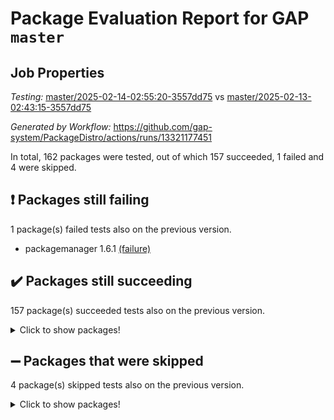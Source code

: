 # Package Evaluation Report for GAP `master`

## Job Properties

*Testing:* [master/2025-02-14-02:55:20-3557dd75](https://github.com/gap-system/PackageDistro/blob/data/reports/master/2025-02-14-02:55:20-3557dd75) vs [master/2025-02-13-02:43:15-3557dd75](https://github.com/gap-system/PackageDistro/blob/data/reports/master/2025-02-13-02:43:15-3557dd75)

*Generated by Workflow:* https://github.com/gap-system/PackageDistro/actions/runs/13321177451

In total, 162 packages were tested, out of which 157 succeeded, 1 failed and 4 were skipped.

## :exclamation: Packages still failing

1 package(s) failed tests also on the previous version.
- packagemanager 1.6.1 [(failure)](https://github.com/gap-system/PackageDistro/actions/runs/13321177451/job/37206667472)

## :heavy_check_mark: Packages still succeeding

157 package(s) succeeded tests also on the previous version.
<details><summary>Click to show packages!</summary>

- 4ti2interface 2024.11-01 [(success)](https://github.com/gap-system/PackageDistro/actions/runs/13321177451/job/37206635749)
- ace 5.6.2 [(success)](https://github.com/gap-system/PackageDistro/actions/runs/13321177451/job/37206639878)
- aclib 1.3.2 [(success)](https://github.com/gap-system/PackageDistro/actions/runs/13321177451/job/37206640604)
- agt 0.3.1 [(success)](https://github.com/gap-system/PackageDistro/actions/runs/13321177451/job/37206641223)
- alco 1.1.1 [(success)](https://github.com/gap-system/PackageDistro/actions/runs/13321177451/job/37206641585)
- alnuth 3.2.1 [(success)](https://github.com/gap-system/PackageDistro/actions/runs/13321177451/job/37206643005)
- anupq 3.3.1 [(success)](https://github.com/gap-system/PackageDistro/actions/runs/13321177451/job/37206644553)
- atlasrep 2.1.9 [(success)](https://github.com/gap-system/PackageDistro/actions/runs/13321177451/job/37206644848)
- autodoc 2023.06.19 [(success)](https://github.com/gap-system/PackageDistro/actions/runs/13321177451/job/37206645016)
- automata 1.16 [(success)](https://github.com/gap-system/PackageDistro/actions/runs/13321177451/job/37206645283)
- automgrp 1.3.3 [(success)](https://github.com/gap-system/PackageDistro/actions/runs/13321177451/job/37206645462)
- autpgrp 1.11 [(success)](https://github.com/gap-system/PackageDistro/actions/runs/13321177451/job/37206645700)
- cap 2025.01-01 [(success)](https://github.com/gap-system/PackageDistro/actions/runs/13321177451/job/37206645961)
- caratinterface 2.3.7 [(success)](https://github.com/gap-system/PackageDistro/actions/runs/13321177451/job/37206646200)
- cddinterface 2024.09.02 [(success)](https://github.com/gap-system/PackageDistro/actions/runs/13321177451/job/37206646432)
- circle 1.6.6 [(success)](https://github.com/gap-system/PackageDistro/actions/runs/13321177451/job/37206646705)
- classicpres 1.22 [(success)](https://github.com/gap-system/PackageDistro/actions/runs/13321177451/job/37206646981)
- cohomolo 1.6.11 [(success)](https://github.com/gap-system/PackageDistro/actions/runs/13321177451/job/37206647193)
- congruence 1.2.7 [(success)](https://github.com/gap-system/PackageDistro/actions/runs/13321177451/job/37206647481)
- corefreesub 0.6 [(success)](https://github.com/gap-system/PackageDistro/actions/runs/13321177451/job/37206647734)
- corelg 1.57 [(success)](https://github.com/gap-system/PackageDistro/actions/runs/13321177451/job/37206647987)
- crime 1.6 [(success)](https://github.com/gap-system/PackageDistro/actions/runs/13321177451/job/37206648214)
- crisp 1.4.6 [(success)](https://github.com/gap-system/PackageDistro/actions/runs/13321177451/job/37206648465)
- crypting 0.10.5 [(success)](https://github.com/gap-system/PackageDistro/actions/runs/13321177451/job/37206648714)
- cryst 4.1.27 [(success)](https://github.com/gap-system/PackageDistro/actions/runs/13321177451/job/37206648953)
- crystcat 1.1.10 [(success)](https://github.com/gap-system/PackageDistro/actions/runs/13321177451/job/37206649185)
- ctbllib 1.3.9 [(success)](https://github.com/gap-system/PackageDistro/actions/runs/13321177451/job/37206649399)
- cubefree 1.20 [(success)](https://github.com/gap-system/PackageDistro/actions/runs/13321177451/job/37206649620)
- curlinterface 2.4.0 [(success)](https://github.com/gap-system/PackageDistro/actions/runs/13321177451/job/37206649874)
- cvec 2.8.3 [(success)](https://github.com/gap-system/PackageDistro/actions/runs/13321177451/job/37206650086)
- datastructures 0.3.1 [(success)](https://github.com/gap-system/PackageDistro/actions/runs/13321177451/job/37206650313)
- deepthought 1.0.8 [(success)](https://github.com/gap-system/PackageDistro/actions/runs/13321177451/job/37206650525)
- design 1.8.2 [(success)](https://github.com/gap-system/PackageDistro/actions/runs/13321177451/job/37206650744)
- difsets 2.3.1 [(success)](https://github.com/gap-system/PackageDistro/actions/runs/13321177451/job/37206650932)
- digraphs 1.9.0 [(success)](https://github.com/gap-system/PackageDistro/actions/runs/13321177451/job/37206651133)
- edim 1.3.8 [(success)](https://github.com/gap-system/PackageDistro/actions/runs/13321177451/job/37206651373)
- example 4.4.0 [(success)](https://github.com/gap-system/PackageDistro/actions/runs/13321177451/job/37206651638)
- examplesforhomalg 2023.10-01 [(success)](https://github.com/gap-system/PackageDistro/actions/runs/13321177451/job/37206651898)
- factint 1.6.3 [(success)](https://github.com/gap-system/PackageDistro/actions/runs/13321177451/job/37206652208)
- ferret 1.0.14 [(success)](https://github.com/gap-system/PackageDistro/actions/runs/13321177451/job/37206652508)
- fga 1.5.0 [(success)](https://github.com/gap-system/PackageDistro/actions/runs/13321177451/job/37206652751)
- fining 1.5.6 [(success)](https://github.com/gap-system/PackageDistro/actions/runs/13321177451/job/37206653005)
- float 1.0.5 [(success)](https://github.com/gap-system/PackageDistro/actions/runs/13321177451/job/37206653274)
- format 1.4.4 [(success)](https://github.com/gap-system/PackageDistro/actions/runs/13321177451/job/37206653565)
- forms 1.2.12 [(success)](https://github.com/gap-system/PackageDistro/actions/runs/13321177451/job/37206653832)
- fplsa 1.2.6 [(success)](https://github.com/gap-system/PackageDistro/actions/runs/13321177451/job/37206654089)
- fr 2.4.13 [(success)](https://github.com/gap-system/PackageDistro/actions/runs/13321177451/job/37206654367)
- francy 2.0.3 [(success)](https://github.com/gap-system/PackageDistro/actions/runs/13321177451/job/37206654610)
- fwtree 1.3 [(success)](https://github.com/gap-system/PackageDistro/actions/runs/13321177451/job/37206654900)
- gapdoc 1.6.7 [(success)](https://github.com/gap-system/PackageDistro/actions/runs/13321177451/job/37206655176)
- gauss 2024.11-01 [(success)](https://github.com/gap-system/PackageDistro/actions/runs/13321177451/job/37206655435)
- gaussforhomalg 2024.08-01 [(success)](https://github.com/gap-system/PackageDistro/actions/runs/13321177451/job/37206655750)
- gbnp 1.1.0 [(success)](https://github.com/gap-system/PackageDistro/actions/runs/13321177451/job/37206655995)
- generalizedmorphismsforcap 2024.09-03 [(success)](https://github.com/gap-system/PackageDistro/actions/runs/13321177451/job/37206656285)
- genss 1.6.9 [(success)](https://github.com/gap-system/PackageDistro/actions/runs/13321177451/job/37206656538)
- gradedmodules 2024.12-01 [(success)](https://github.com/gap-system/PackageDistro/actions/runs/13321177451/job/37206656778)
- gradedringforhomalg 2024.07-01 [(success)](https://github.com/gap-system/PackageDistro/actions/runs/13321177451/job/37206657010)
- grape 4.9.2 [(success)](https://github.com/gap-system/PackageDistro/actions/runs/13321177451/job/37206657265)
- groupoids 1.76 [(success)](https://github.com/gap-system/PackageDistro/actions/runs/13321177451/job/37206657545)
- grpconst 2.6.5 [(success)](https://github.com/gap-system/PackageDistro/actions/runs/13321177451/job/37206657776)
- guarana 0.96.3 [(success)](https://github.com/gap-system/PackageDistro/actions/runs/13321177451/job/37206658068)
- guava 3.20 [(success)](https://github.com/gap-system/PackageDistro/actions/runs/13321177451/job/37206658325)
- hap 1.66 [(success)](https://github.com/gap-system/PackageDistro/actions/runs/13321177451/job/37206658564)
- hapcryst 0.1.15 [(success)](https://github.com/gap-system/PackageDistro/actions/runs/13321177451/job/37206658778)
- hecke 1.5.4 [(success)](https://github.com/gap-system/PackageDistro/actions/runs/13321177451/job/37206658994)
- help 4.0 [(success)](https://github.com/gap-system/PackageDistro/actions/runs/13321177451/job/37206659240)
- homalg 2024.01-01 [(success)](https://github.com/gap-system/PackageDistro/actions/runs/13321177451/job/37206659546)
- homalgtocas 2023.11-01 [(success)](https://github.com/gap-system/PackageDistro/actions/runs/13321177451/job/37206659748)
- idrel 2.48 [(success)](https://github.com/gap-system/PackageDistro/actions/runs/13321177451/job/37206659981)
- images 1.3.3 [(success)](https://github.com/gap-system/PackageDistro/actions/runs/13321177451/job/37206660170)
- intpic 0.4.0 [(success)](https://github.com/gap-system/PackageDistro/actions/runs/13321177451/job/37206660415)
- io 4.9.1 [(success)](https://github.com/gap-system/PackageDistro/actions/runs/13321177451/job/37206660643)
- io_forhomalg 2023.02-04 [(success)](https://github.com/gap-system/PackageDistro/actions/runs/13321177451/job/37206660881)
- irredsol 1.4.4 [(success)](https://github.com/gap-system/PackageDistro/actions/runs/13321177451/job/37206661079)
- json 2.2.2 [(success)](https://github.com/gap-system/PackageDistro/actions/runs/13321177451/job/37206661303)
- jupyterkernel 1.5.1 [(success)](https://github.com/gap-system/PackageDistro/actions/runs/13321177451/job/37206661508)
- jupyterviz 1.5.6 [(success)](https://github.com/gap-system/PackageDistro/actions/runs/13321177451/job/37206661688)
- kan 1.37 [(success)](https://github.com/gap-system/PackageDistro/actions/runs/13321177451/job/37206661898)
- kbmag 1.5.11 [(success)](https://github.com/gap-system/PackageDistro/actions/runs/13321177451/job/37206662105)
- laguna 3.9.7 [(success)](https://github.com/gap-system/PackageDistro/actions/runs/13321177451/job/37206662291)
- liealgdb 2.2.1 [(success)](https://github.com/gap-system/PackageDistro/actions/runs/13321177451/job/37206662490)
- liepring 2.9.1 [(success)](https://github.com/gap-system/PackageDistro/actions/runs/13321177451/job/37206662682)
- liering 2.4.2 [(success)](https://github.com/gap-system/PackageDistro/actions/runs/13321177451/job/37206662913)
- linearalgebraforcap 2024.10-01 [(success)](https://github.com/gap-system/PackageDistro/actions/runs/13321177451/job/37206663115)
- lins 0.9 [(success)](https://github.com/gap-system/PackageDistro/actions/runs/13321177451/job/37206663311)
- localizeringforhomalg 2023.10-01 [(success)](https://github.com/gap-system/PackageDistro/actions/runs/13321177451/job/37206663551)
- loops 3.4.4 [(success)](https://github.com/gap-system/PackageDistro/actions/runs/13321177451/job/37206663751)
- lpres 1.1.1 [(success)](https://github.com/gap-system/PackageDistro/actions/runs/13321177451/job/37206663960)
- majoranaalgebras 1.5.2 [(success)](https://github.com/gap-system/PackageDistro/actions/runs/13321177451/job/37206664157)
- mapclass 1.4.6 [(success)](https://github.com/gap-system/PackageDistro/actions/runs/13321177451/job/37206664340)
- matgrp 0.71 [(success)](https://github.com/gap-system/PackageDistro/actions/runs/13321177451/job/37206664540)
- matricesforhomalg 2024.11-02 [(success)](https://github.com/gap-system/PackageDistro/actions/runs/13321177451/job/37206664773)
- modisom 3.0.0 [(success)](https://github.com/gap-system/PackageDistro/actions/runs/13321177451/job/37206664965)
- modulepresentationsforcap 2024.09-02 [(success)](https://github.com/gap-system/PackageDistro/actions/runs/13321177451/job/37206665150)
- modules 2024.12-01 [(success)](https://github.com/gap-system/PackageDistro/actions/runs/13321177451/job/37206665365)
- monoidalcategories 2025.01-02 [(success)](https://github.com/gap-system/PackageDistro/actions/runs/13321177451/job/37206665615)
- nconvex 2024.12-01 [(success)](https://github.com/gap-system/PackageDistro/actions/runs/13321177451/job/37206665846)
- nilmat 1.4.2 [(success)](https://github.com/gap-system/PackageDistro/actions/runs/13321177451/job/37206666073)
- nock 1.5 [(success)](https://github.com/gap-system/PackageDistro/actions/runs/13321177451/job/37206666345)
- normalizinterface 1.3.7 [(success)](https://github.com/gap-system/PackageDistro/actions/runs/13321177451/job/37206666553)
- nq 2.5.11 [(success)](https://github.com/gap-system/PackageDistro/actions/runs/13321177451/job/37206666729)
- numericalsgps 1.4.0 [(success)](https://github.com/gap-system/PackageDistro/actions/runs/13321177451/job/37206666926)
- openmath 11.5.3 [(success)](https://github.com/gap-system/PackageDistro/actions/runs/13321177451/job/37206667118)
- orb 5.0.0 [(success)](https://github.com/gap-system/PackageDistro/actions/runs/13321177451/job/37206667295)
- patternclass 2.4.5 [(success)](https://github.com/gap-system/PackageDistro/actions/runs/13321177451/job/37206667733)
- permut 2.0.5 [(success)](https://github.com/gap-system/PackageDistro/actions/runs/13321177451/job/37206667948)
- polenta 1.3.10 [(success)](https://github.com/gap-system/PackageDistro/actions/runs/13321177451/job/37206668160)
- polymaking 0.8.7 [(success)](https://github.com/gap-system/PackageDistro/actions/runs/13321177451/job/37206668382)
- primgrp 3.4.4 [(success)](https://github.com/gap-system/PackageDistro/actions/runs/13321177451/job/37206668572)
- profiling 2.6.0 [(success)](https://github.com/gap-system/PackageDistro/actions/runs/13321177451/job/37206668775)
- qdistrnd 0.9.5 [(success)](https://github.com/gap-system/PackageDistro/actions/runs/13321177451/job/37206668972)
- qpa 1.35 [(success)](https://github.com/gap-system/PackageDistro/actions/runs/13321177451/job/37206669177)
- quagroup 1.8.4 [(success)](https://github.com/gap-system/PackageDistro/actions/runs/13321177451/job/37206669439)
- radiroot 2.9 [(success)](https://github.com/gap-system/PackageDistro/actions/runs/13321177451/job/37206669630)
- rcwa 4.7.1 [(success)](https://github.com/gap-system/PackageDistro/actions/runs/13321177451/job/37206669831)
- rds 1.8 [(success)](https://github.com/gap-system/PackageDistro/actions/runs/13321177451/job/37206670021)
- recog 1.4.4 [(success)](https://github.com/gap-system/PackageDistro/actions/runs/13321177451/job/37206670228)
- repndecomp 1.3.0 [(success)](https://github.com/gap-system/PackageDistro/actions/runs/13321177451/job/37206670397)
- repsn 3.1.2 [(success)](https://github.com/gap-system/PackageDistro/actions/runs/13321177451/job/37206670595)
- resclasses 4.7.3 [(success)](https://github.com/gap-system/PackageDistro/actions/runs/13321177451/job/37206670781)
- ringsforhomalg 2024.11-02 [(success)](https://github.com/gap-system/PackageDistro/actions/runs/13321177451/job/37206670954)
- sco 2023.08-01 [(success)](https://github.com/gap-system/PackageDistro/actions/runs/13321177451/job/37206671160)
- scscp 2.4.3 [(success)](https://github.com/gap-system/PackageDistro/actions/runs/13321177451/job/37206671385)
- semigroups 5.4.0 [(success)](https://github.com/gap-system/PackageDistro/actions/runs/13321177451/job/37206671613)
- sglppow 2.4 [(success)](https://github.com/gap-system/PackageDistro/actions/runs/13321177451/job/37206671812)
- sgpviz 0.999.6 [(success)](https://github.com/gap-system/PackageDistro/actions/runs/13321177451/job/37206672171)
- simpcomp 2.1.14 [(success)](https://github.com/gap-system/PackageDistro/actions/runs/13321177451/job/37206672411)
- singular 2024.06.03 [(success)](https://github.com/gap-system/PackageDistro/actions/runs/13321177451/job/37206673042)
- sl2reps 1.1 [(success)](https://github.com/gap-system/PackageDistro/actions/runs/13321177451/job/37206673251)
- sla 1.6.2 [(success)](https://github.com/gap-system/PackageDistro/actions/runs/13321177451/job/37206673470)
- smallantimagmas 0.3.0 [(success)](https://github.com/gap-system/PackageDistro/actions/runs/13321177451/job/37206673746)
- smallgrp 1.5.4 [(success)](https://github.com/gap-system/PackageDistro/actions/runs/13321177451/job/37206673955)
- smallsemi 0.7.1 [(success)](https://github.com/gap-system/PackageDistro/actions/runs/13321177451/job/37206674219)
- sonata 2.9.6 [(success)](https://github.com/gap-system/PackageDistro/actions/runs/13321177451/job/37206674433)
- sophus 1.27 [(success)](https://github.com/gap-system/PackageDistro/actions/runs/13321177451/job/37206674632)
- sotgrps 1.3 [(success)](https://github.com/gap-system/PackageDistro/actions/runs/13321177451/job/37206674895)
- spinsym 1.5.2 [(success)](https://github.com/gap-system/PackageDistro/actions/runs/13321177451/job/37206675119)
- standardff 1.0 [(success)](https://github.com/gap-system/PackageDistro/actions/runs/13321177451/job/37206675362)
- symbcompcc 1.3.2 [(success)](https://github.com/gap-system/PackageDistro/actions/runs/13321177451/job/37206675642)
- thelma 1.3 [(success)](https://github.com/gap-system/PackageDistro/actions/runs/13321177451/job/37206675894)
- tomlib 1.2.11 [(success)](https://github.com/gap-system/PackageDistro/actions/runs/13321177451/job/37206676128)
- toolsforhomalg 2024.09-01 [(success)](https://github.com/gap-system/PackageDistro/actions/runs/13321177451/job/37206676362)
- toric 1.9.6 [(success)](https://github.com/gap-system/PackageDistro/actions/runs/13321177451/job/37206676560)
- transgrp 3.6.5 [(success)](https://github.com/gap-system/PackageDistro/actions/runs/13321177451/job/37206676764)
- typeset 1.2.2 [(success)](https://github.com/gap-system/PackageDistro/actions/runs/13321177451/job/37206676966)
- ugaly 4.1.3 [(success)](https://github.com/gap-system/PackageDistro/actions/runs/13321177451/job/37206677222)
- unipot 1.6 [(success)](https://github.com/gap-system/PackageDistro/actions/runs/13321177451/job/37206677531)
- unitlib 4.2.0 [(success)](https://github.com/gap-system/PackageDistro/actions/runs/13321177451/job/37206677751)
- utils 0.85 [(success)](https://github.com/gap-system/PackageDistro/actions/runs/13321177451/job/37206677974)
- uuid 0.7 [(success)](https://github.com/gap-system/PackageDistro/actions/runs/13321177451/job/37206678223)
- walrus 0.9991 [(success)](https://github.com/gap-system/PackageDistro/actions/runs/13321177451/job/37206678450)
- wedderga 4.10.5 [(success)](https://github.com/gap-system/PackageDistro/actions/runs/13321177451/job/37206678666)
- wpe 0.8 [(success)](https://github.com/gap-system/PackageDistro/actions/runs/13321177451/job/37206678883)
- xmod 2.92 [(success)](https://github.com/gap-system/PackageDistro/actions/runs/13321177451/job/37206679088)
- xmodalg 1.23 [(success)](https://github.com/gap-system/PackageDistro/actions/runs/13321177451/job/37206679335)
- yangbaxter 0.10.6 [(success)](https://github.com/gap-system/PackageDistro/actions/runs/13321177451/job/37206679571)
- zeromqinterface 0.16 [(success)](https://github.com/gap-system/PackageDistro/actions/runs/13321177451/job/37206679795)
</details>

## :heavy_minus_sign: Packages that were skipped

4 package(s) skipped tests also on the previous version.
<details><summary>Click to show packages!</summary>

- browse 1.8.21 [(skipped)](https://github.com/gap-system/PackageDistro/actions/runs/13321177451/job/37205960321)
- itc 1.5.1 [(skipped)](https://github.com/gap-system/PackageDistro/actions/runs/13321177451/job/37205960321)
- polycyclic 2.16 [(skipped)](https://github.com/gap-system/PackageDistro/actions/runs/13321177451/job/37205960321)
- xgap 4.32 [(skipped)](https://github.com/gap-system/PackageDistro/actions/runs/13321177451/job/37205960321)
</details>

